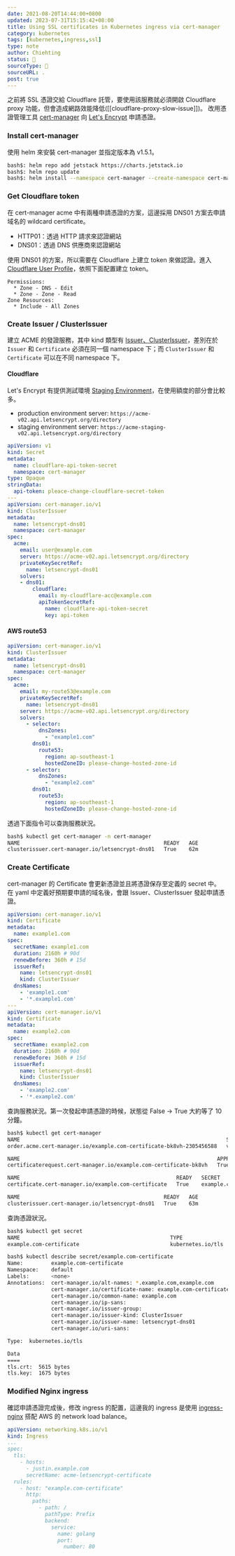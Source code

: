 ```yaml
---
date: 2021-08-20T14:44:00+0800
updated: 2023-07-31T15:15:42+08:00
title: Using SSL certificates in Kubernetes ingress via cert-manager
category: kubernetes
tags: [kubernetes,ingress,ssl]
type: note
author: Chiehting
status: 🌲
sourceType: 📜️
sourceURL: .
post: true
---
```


之前將 SSL 憑證交給 Cloudflare 託管，要使用該服務就必須開啟 Cloudflare proxy 功能，但會造成網路效能降低([[cloudflare-proxy-slow-issue]])。
改用憑證管理工具 [cert-manager](https://cert-manager.io/docs/configuration/acme/dns01/cloudflare/) 向 [Let's Encrypt](https://letsencrypt.org/) 申請憑證。

<!--more-->

### Install cert-manager

使用 helm 來安裝 cert-manager 並指定版本為 v1.5.1。

```bash
bash$: helm repo add jetstack https://charts.jetstack.io
bash$: helm repo update
bash$: helm install --namespace cert-manager --create-namespace cert-manager jetstack/cert-manager --version v1.5.1 --set installCRDs=true
```

### Get Cloudflare token

在 cert-manager acme 中有兩種申請憑證的方案，這邊採用 DNS01 方案去申請域名的 wildcard certificate。

* HTTP01：透過 HTTP 請求來認證網站
* DNS01：透過 DNS 供應商來認證網站

使用 DNS01 的方案，所以需要在 Cloudflare 上建立 token 來做認證。進入 [Cloudflare User Profile](https://dash.cloudflare.com/profile/api-tokens)，依照下面配置建立 token。

```text
Permissions:
  * Zone - DNS - Edit
  * Zone - Zone - Read
Zone Resources:
  * Include - All Zones
```

### Create Issuer / ClusterIssuer

建立 ACME 的發證服務，其中 kind 類型有 [Issuer、ClusterIssuer](https://cert-manager.io/docs/concepts/issuer/)，差別在於 `Issuer` 和 `Certificate` 必須在同一個 namespace 下；而 `ClusterIssuer` 和 `Certificate` 可以在不同 namespace 下。

#### Cloudflare

Let's Encrypt 有提供測試環境 [Staging Environment](https://letsencrypt.org/docs/staging-environment/)，在使用額度的部分會比較多。

* production environment server: `https://acme-v02.api.letsencrypt.org/directory`
* staging environment server: `https://acme-staging-v02.api.letsencrypt.org/directory`

```yaml
apiVersion: v1
kind: Secret
metadata:
  name: cloudflare-api-token-secret
  namespace: cert-manager
type: Opaque
stringData:
  api-token: pleace-change-cloudflare-secret-token
---
apiVersion: cert-manager.io/v1
kind: ClusterIssuer
metadata:
  name: letsencrypt-dns01
  namespace: cert-manager
spec:
  acme:
    email: user@example.com
    server: https://acme-v02.api.letsencrypt.org/directory
    privateKeySecretRef:
      name: letsencrypt-dns01
    solvers:
    - dns01:
        cloudflare:
          email: my-cloudflare-acc@example.com
          apiTokenSecretRef:
            name: cloudflare-api-token-secret
            key: api-token
```

#### AWS route53

```yaml
apiVersion: cert-manager.io/v1
kind: ClusterIssuer
metadata:
  name: letsencrypt-dns01
  namespace: cert-manager
spec:
  acme:
    email: my-route53@example.com
    privateKeySecretRef:
      name: letsencrypt-dns01
    server: https://acme-v02.api.letsencrypt.org/directory
    solvers:
      - selector:
          dnsZones:
            - "example1.com"
        dns01:
          route53:
            region: ap-southeast-1
            hostedZoneID: please-change-hosted-zone-id
      - selector:
          dnsZones:
            - "example2.com"
        dns01:
          route53:
            region: ap-southeast-1
            hostedZoneID: please-change-hosted-zone-id
```

透過下面指令可以查詢服務狀況。

```bash
bash$ kubectl get cert-manager -n cert-manager
NAME                                              READY   AGE
clusterissuer.cert-manager.io/letsencrypt-dns01   True    62m
```

### Create Certificate

cert-manager 的 Certificate 會更新憑證並且將憑證保存至定義的 secret 中。
在 yaml 中定義好預期要申請的域名後，會跟 Issuer、ClusterIssuer 發起申請憑證。

```yaml
apiVersion: cert-manager.io/v1
kind: Certificate
metadata:
  name: example1.com
spec:
  secretName: example1.com
  duration: 2160h # 90d
  renewBefore: 360h # 15d
  issuerRef:
    name: letsencrypt-dns01
    kind: ClusterIssuer
  dnsNames:
    - 'example1.com'
    - '*.example1.com'
---
apiVersion: cert-manager.io/v1
kind: Certificate
metadata:
  name: example2.com
spec:
  secretName: example2.com
  duration: 2160h # 90d
  renewBefore: 360h # 15d
  issuerRef:
    name: letsencrypt-dns01
    kind: ClusterIssuer
  dnsNames:
    - 'example2.com'
    - '*.example2.com'
```

查詢服務狀況。第一次發起申請憑證的時候，狀態從 False -> True 大約等了 10 分鐘。

```bash
bash$ kubectl get cert-manager
NAME                                                                  STATE   AGE
order.acme.cert-manager.io/example.com-certificate-bk8vh-2305456588   valid   54m

NAME                                                               APPROVED   DENIED   READY   ISSUER              REQUESTOR                                         AGE
certificaterequest.cert-manager.io/example.com-certificate-bk8vh   True                True    letsencrypt-dns01   system:serviceaccount:cert-manager:cert-manager   54m

NAME                                                  READY   SECRET                       AGE
certificate.cert-manager.io/example.com-certificate   True    example.com-certificate   54m

NAME                                              READY   AGE
clusterissuer.cert-manager.io/letsencrypt-dns01   True    63m
```

查詢憑證狀況。

```bash
bash$ kubectl get secret
NAME                                                TYPE                                  DATA   AGE
example.com-certificate                             kubernetes.io/tls                     2      70m

bash$ kubectl describe secret/example.com-certificate
Name:         example.com-certificate
Namespace:    default
Labels:       <none>
Annotations:  cert-manager.io/alt-names: *.example.com,example.com
              cert-manager.io/certificate-name: example.com-certificate
              cert-manager.io/common-name: example.com
              cert-manager.io/ip-sans:
              cert-manager.io/issuer-group:
              cert-manager.io/issuer-kind: ClusterIssuer
              cert-manager.io/issuer-name: letsencrypt-dns01
              cert-manager.io/uri-sans:

Type:  kubernetes.io/tls

Data
====
tls.crt:  5615 bytes
tls.key:  1675 bytes
```

### Modified Nginx ingress

確認申請憑證完成後，修改 ingress 的配置，這邊我的 ingress 是使用 [ingress-nginx](https://kubernetes.github.io/ingress-nginx) 搭配 AWS 的 network load balance。

```yaml
apiVersion: networking.k8s.io/v1
kind: Ingress
...
spec:
  tls:
    - hosts:
      - justin.example.com
      secretName: acme-letsencrypt-certificate
  rules:
    - host: "example.com-certificate"
      http:
        paths:
          - path: /
            pathType: Prefix
            backend:
              service:
                name: golang
                port:
                  number: 80
```
